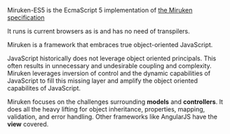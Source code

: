 Miruken-ES5 is the EcmaScript 5 implementation of
[ the Miruken specification ](https://github.com/miruken/Specification)

It runs is current browsers as is and has no need of transpilers.

Miruken is a framework that embraces true object-oriented JavaScript.

JavaScript historically does not leverage object oriented principals.
This often results in unnecessary and undesirable coupling and complexity.
Miruken leverages inversion of control and the dynamic capabilities of
JavaScript to fill this missing layer and amplify the object oriented
capabilites of JavaScript.

Miruken focuses on the challenges surrounding **models** and **controllers**.
It does all the heavy lifting for object inheritance, properties, mapping,
validation, and error handling. Other frameworks like AngularJS have 
the **view** covered. 
